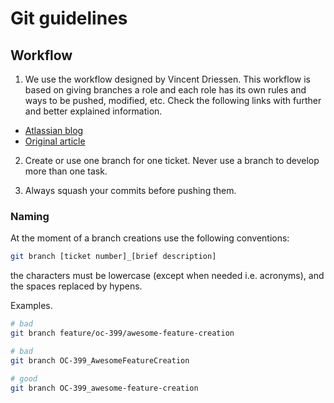 # Git guidelines

## Workflow

1. We use the workflow designed by Vincent Driessen. This workflow is based on giving branches a role and each role has its own rules and ways to be pushed, modified, etc. Check the following links with further and better explained information.

- [Atlassian blog](https://www.atlassian.com/git/tutorials/comparing-workflows/gitflow-workflow)
- [Original article](https://nvie.com/posts/a-successful-git-branching-model/)

2. Create or use one branch for one ticket. Never use a branch to develop more than one task.
   
3. Always squash your commits before pushing them.

### Naming

At the moment of a branch creations use the following conventions:

``` bash
git branch [ticket number]_[brief description]
```

the characters must be lowercase (except when needed i.e. acronyms), and the spaces replaced by hypens.

Examples.

``` bash
# bad
git branch feature/oc-399/awesome-feature-creation

# bad
git branch OC-399_AwesomeFeatureCreation

# good
git branch OC-399_awesome-feature-creation
```

